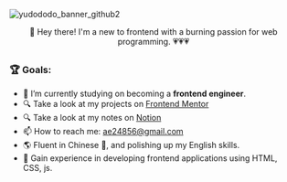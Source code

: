 ![yudododo_banner_github2](https://github.com/yudododo/yudododo/assets/135632056/28b93211-3030-403f-97ae-0a17e0282e37)

<p align="center">👋 Hey there! I'm a new to frontend with a burning passion for web programming. 💗💗💗
</p>

## 

### 🏆 Goals:
* 🌈 I’m currently studying on becoming a **frontend engineer**.
* 🔍 Take a look at my projects on [Frontend Mentor](https://www.frontendmentor.io/profile/yudododo)
* 🔍 Take a look at my notes on [Notion](https://prairie-heron-856.notion.site/4e496046d7e145d696d2ed916422f998?v=c5e01cee22674f7bb0f7afa5c612a22b&pvs=4)
* 📫 How to reach me: ae24856@gmail.com
* 🌎 Fluent in Chinese 📖, and polishing up my English skills.
* 🚀 Gain experience in developing frontend applications using HTML, CSS, js.
